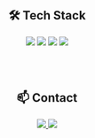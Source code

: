 <h2 align="center">🛠 Tech Stack</h2>

<p align="center">
  <img src="https://img.shields.io/badge/C-00599C?style=flat&logo=c&logoColor=white"/>
  <img src="https://img.shields.io/badge/C++-00599C?style=flat&logo=cplusplus&logoColor=white"/>
  <img src="https://img.shields.io/badge/C%23-239120?style=flat&logo=csharp&logoColor=white"/>
  <img src="https://img.shields.io/badge/Unity-000000?style=flat&logo=unity&logoColor=white"/>
</p>

<br><br>
    
<h2 align="center">📫 Contact</h2>

<p align="center">
  <a href="mailto:man9ruf@gmail.com">
    <img src="https://img.shields.io/badge/Email-00599C?style=flat-square&logo=gmail&logoColor=white"/>
  </a>
  <a href="https://www.notion.so/ccb147ffea1c4532bef72f2defb89bfa?pvs=4">
    <img src="https://img.shields.io/badge/Notion-000000?style=flat-square&logo=notion&logoColor=white"/>
  </a>
</p>
